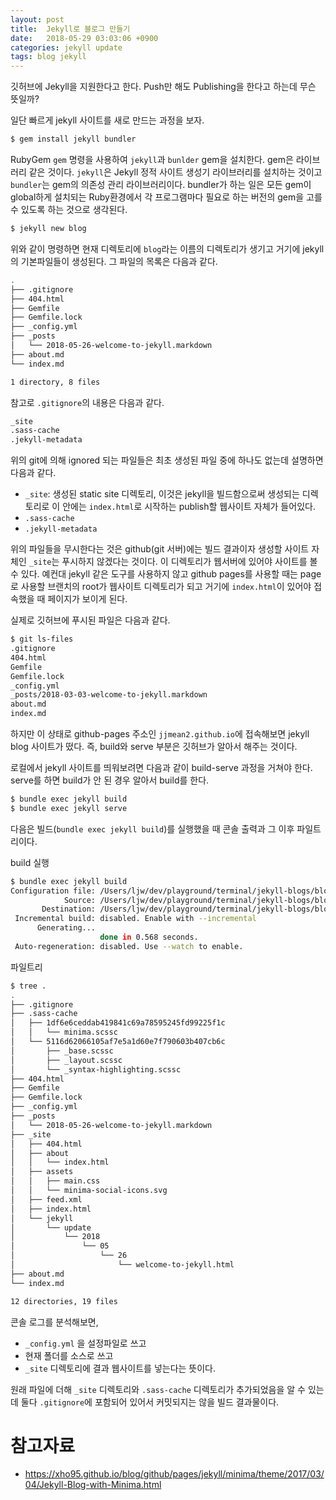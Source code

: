```yaml
---
layout: post
title:  Jekyll로 블로그 만들기
date:   2018-05-29 03:03:06 +0900
categories: jekyll update
tags: blog jekyll
---
```


깃허브에 Jekyll을 지원한다고 한다. Push만 해도 Publishing을 한다고 하는데 무슨 뜻일까?

일단 빠르게 jekyll 사이트를 새로 만드는 과정을 보자.

```sh
$ gem install jekyll bundler
```

RubyGem `gem` 명령을 사용하여 `jekyll`과 `bunlder` gem을 설치한다. gem은 라이브러리 같은 것이다.
`jekyll`은 Jekyll 정적 사이트 생성기 라이브러리를 설치하는 것이고 `bundler`는 gem의 의존성 관리 라이브러리이다. bundler가 하는 일은 모든 gem이 global하게 설치되는 Ruby환경에서 각 프로그램마다 필요로 하는 버전의 gem을 고를 수 있도록 하는 것으로 생각된다.

```sh
$ jekyll new blog
```

위와 같이 명령하면 현재 디렉토리에 `blog`라는 이름의 디렉토리가 생기고 거기에 jekyll의 기본파일들이 생성된다. 그 파일의 목록은 다음과 같다.

```sh
.
├── .gitignore
├── 404.html
├── Gemfile
├── Gemfile.lock
├── _config.yml
├── _posts
│   └── 2018-05-26-welcome-to-jekyll.markdown
├── about.md
└── index.md

1 directory, 8 files

```

참고로 `.gitignore`의 내용은 다음과 같다.

```sh
_site
.sass-cache
.jekyll-metadata

```

위의 git에 의해 ignored 되는 파일들은 최초 생성된 파일 중에 하나도 없는데 설명하면 다음과 같다.

* `_site`: 생성된 static site 디렉토리, 이것은 jekyll을 빌드함으로써 생성되는 디렉토리로 이 안에는 `index.html`로 시작하는 publish할 웹사이트 자체가 들어있다.
* `.sass-cache`
* `.jekyll-metadata`

위의 파일들을 무시한다는 것은 github(git 서버)에는 빌드 결과이자 생성할 사이트 자체인 `_site`는 푸시하지 않겠다는 것이다. 이 디렉토리가 웹서버에 있어야 사이트를 볼 수 있다. 예컨대 jekyll 같은 도구를 사용하지 않고 github pages를 사용할 때는 page로 사용할 브랜치의 root가 웹사이트 디렉토리가 되고 거기에 `index.html`이 있어야 접속했을 때 페이지가 보이게 된다.

실제로 깃허브에 푸시된 파일은 다음과 같다.

```sh
$ git ls-files
.gitignore
404.html
Gemfile
Gemfile.lock
_config.yml
_posts/2018-03-03-welcome-to-jekyll.markdown
about.md
index.md

```

하지만 이 상태로 github-pages 주소인 `jjmean2.github.io`에 접속해보면 jekyll blog 사이트가 떴다. 즉, build와 serve 부분은 깃허브가 알아서 해주는 것이다.

로컬에서 jekyll 사이트를 띄워보려면 다음과 같이 build-serve 과정을 거쳐야 한다. serve를 하면 build가 안 된 경우 알아서 build를 한다.

```sh
$ bundle exec jekyll build
$ bundle exec jekyll serve
```

다음은 빌드(`bundle exec jekyll build`)를 실행했을 때 콘솔 출력과 그 이후 파일트리이다.

build 실행
```sh
$ bundle exec jekyll build
Configuration file: /Users/ljw/dev/playground/terminal/jekyll-blogs/blog/_config.yml
            Source: /Users/ljw/dev/playground/terminal/jekyll-blogs/blog
       Destination: /Users/ljw/dev/playground/terminal/jekyll-blogs/blog/_site
 Incremental build: disabled. Enable with --incremental
      Generating...
                    done in 0.568 seconds.
 Auto-regeneration: disabled. Use --watch to enable.
```

파일트리
```sh
$ tree .
.
├── .gitignore
├── .sass-cache
│   ├── 1df6e6ceddab419841c69a78595245fd99225f1c
│   │   └── minima.scssc
│   └── 5116d62066105af7e5a1d60e7f790603b407cb6c
│       ├── _base.scssc
│       ├── _layout.scssc
│       └── _syntax-highlighting.scssc
├── 404.html
├── Gemfile
├── Gemfile.lock
├── _config.yml
├── _posts
│   └── 2018-05-26-welcome-to-jekyll.markdown
├── _site
│   ├── 404.html
│   ├── about
│   │   └── index.html
│   ├── assets
│   │   ├── main.css
│   │   └── minima-social-icons.svg
│   ├── feed.xml
│   ├── index.html
│   └── jekyll
│       └── update
│           └── 2018
│               └── 05
│                   └── 26
│                       └── welcome-to-jekyll.html
├── about.md
└── index.md

12 directories, 19 files

```

콘솔 로그를 분석해보면,
* `_config.yml` 을 설정파일로 쓰고
* 현재 폴더를 소스로 쓰고
* `_site` 디렉토리에 결과 웹사이트를 넣는다는 뜻이다.

원래 파일에 더해 `_site` 디렉토리와 `.sass-cache` 디렉토리가 추가되었음을 알 수 있는데 둘다 `.gitignore`에 포함되어 있어서 커밋되지는 않을 빌드 결과물이다.


# 참고자료
* <https://xho95.github.io/blog/github/pages/jekyll/minima/theme/2017/03/04/Jekyll-Blog-with-Minima.html>